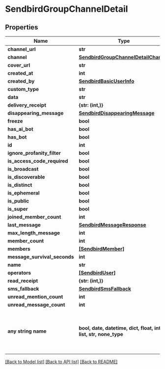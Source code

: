 # SendbirdGroupChannelDetail


## Properties
Name | Type | Description | Notes
------------ | ------------- | ------------- | -------------
**channel_url** | **str** |  | 
**channel** | [**SendbirdGroupChannelDetailChannel**](SendbirdGroupChannelDetailChannel.md) |  | [optional] 
**cover_url** | **str** |  | [optional] 
**created_at** | **int** |  | [optional] 
**created_by** | [**SendbirdBasicUserInfo**](SendbirdBasicUserInfo.md) |  | [optional] 
**custom_type** | **str** |  | [optional] 
**data** | **str** |  | [optional] 
**delivery_receipt** | **{str: (int,)}** |  | [optional] 
**disappearing_message** | [**SendbirdDisappearingMessage**](SendbirdDisappearingMessage.md) |  | [optional] 
**freeze** | **bool** |  | [optional] 
**has_ai_bot** | **bool** |  | [optional] 
**has_bot** | **bool** |  | [optional] 
**id** | **int** |  | [optional] 
**ignore_profanity_filter** | **bool** |  | [optional] 
**is_access_code_required** | **bool** |  | [optional] 
**is_broadcast** | **bool** |  | [optional] 
**is_discoverable** | **bool** |  | [optional] 
**is_distinct** | **bool** |  | [optional] 
**is_ephemeral** | **bool** |  | [optional] 
**is_public** | **bool** |  | [optional] 
**is_super** | **bool** |  | [optional] 
**joined_member_count** | **int** |  | [optional] 
**last_message** | [**SendbirdMessageResponse**](SendbirdMessageResponse.md) |  | [optional] 
**max_length_message** | **int** |  | [optional] 
**member_count** | **int** |  | [optional] 
**members** | [**[SendbirdMember]**](SendbirdMember.md) |  | [optional] 
**message_survival_seconds** | **int** |  | [optional] 
**name** | **str** |  | [optional] 
**operators** | [**[SendbirdUser]**](SendbirdUser.md) |  | [optional] 
**read_receipt** | **{str: (int,)}** |  | [optional] 
**sms_fallback** | [**SendbirdSmsFallback**](SendbirdSmsFallback.md) |  | [optional] 
**unread_mention_count** | **int** |  | [optional] 
**unread_message_count** | **int** |  | [optional] 
**any string name** | **bool, date, datetime, dict, float, int, list, str, none_type** | any string name can be used but the value must be the correct type | [optional]

[[Back to Model list]](../README.md#documentation-for-models) [[Back to API list]](../README.md#documentation-for-api-endpoints) [[Back to README]](../README.md)


